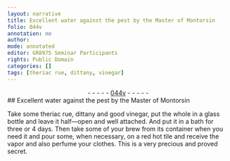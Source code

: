 ```yaml
---
layout: narrative
title: Excellent water against the pest by the Master of Montorsin
folio: 044v
annotation: no
author:
mode: annotated
editor: GR8975 Seminar Participants
rights: Public Domain
categories: []
tags: [theriac rue, dittany, vinegar]
---
```


 <div class="folio" align="center">- - - - - <a href="http://gallica.bnf.fr/ark:/12148/btv1b10500001g/f94.image" target="_blank">044v</a> - - - - - </div>   
## Excellent water against the pest by the Master of Montorsin

 
Take some <span class="material">theriac rue</span>, <span class="material">dittany</span> and good <span class="material">vinegar</span>, put the whole in a <span class="tool">glass bottle</span> and leave it half—open and well attached. And put it in a <span class="tool">bath</span> for three or 4 days. Then take some of your brew from its container when you need it and pour some, when necessary, on a red hot <span class="tool">tile</span> and receive the vapor and also perfume your clothes. This is a very precious and proved secret.
 